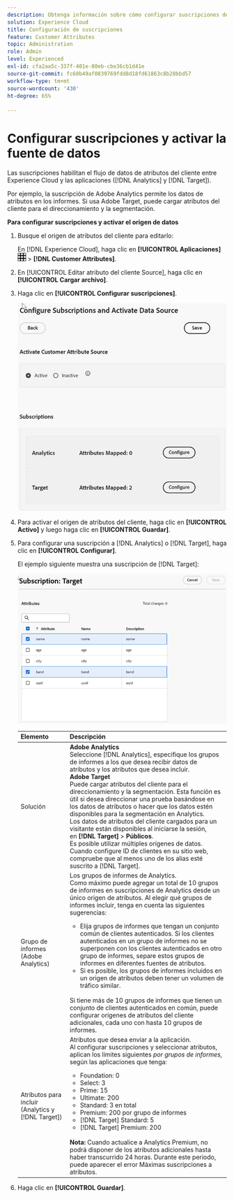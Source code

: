 ```yaml
---
description: Obtenga información sobre cómo configurar suscripciones de atributos del cliente a Analytics y Target y activar una fuente de datos.
solution: Experience Cloud
title: Configuración de suscripciones
feature: Customer Attributes
topic: Administration
role: Admin
level: Experienced
exl-id: cfa2aa5c-337f-401e-80eb-cbe36cb1d41e
source-git-commit: fc60b49af0839769fdd8d18fd61863c8b28bbd57
workflow-type: tm+mt
source-wordcount: '430'
ht-degree: 65%

---
```


# Configurar suscripciones y activar la fuente de datos

Las suscripciones habilitan el flujo de datos de atributos del cliente entre Experience Cloud y las aplicaciones ([!DNL Analytics] y [!DNL Target]).

Por ejemplo, la suscripción de Adobe Analytics permite los datos de atributos en los informes. Si usa Adobe Target, puede cargar atributos del cliente para el direccionamiento y la segmentación.

**Para configurar suscripciones y activar el origen de datos**

1. Busque el origen de atributos del cliente para editarlo:

   En [!DNL Experience Cloud], haga clic en **[!UICONTROL Aplicaciones]** ![menú](assets/menu-icon.png) > **[!DNL Customer Attributes]**.

1. En [!UICONTROL Editar atributo del cliente Source], haga clic en **[!UICONTROL Cargar archivo]**.

1. Haga clic en **[!UICONTROL Configurar suscripciones]**.

   ![Configuración de suscripciones en Experience Cloud](assets/configure-subscriptions.png)

1. Para activar el origen de atributos del cliente, haga clic en **[!UICONTROL Activo]** y luego haga clic en **[!UICONTROL Guardar]**.

1. Para configurar una suscripción a [!DNL Analytics] o [!DNL Target], haga clic en **[!UICONTROL Configurar]**.

   El ejemplo siguiente muestra una suscripción de [!DNL Target]:

   ![Resultado de los pasos](assets/subscription-target.png)

   | Elemento | Descripción |
   |--- |--- |
   | Solución | **Adobe Analytics**<br> Seleccione [!DNL Analytics], especifique los grupos de informes a los que desea recibir datos de atributos y los atributos que desea incluir.<br>**Adobe Target**<br> Puede cargar atributos del cliente para el direccionamiento y la segmentación. Esta función es útil si desea direccionar una prueba basándose en los datos de atributos o hacer que los datos estén disponibles para la segmentación en Analytics.<br>Los datos de atributos del cliente cargados para un visitante están disponibles al iniciarse la sesión, en **[!DNL Target]** > **Públicos**.<br>Es posible utilizar múltiples orígenes de datos. Cuando configure ID de clientes en su sitio web, compruebe que al menos uno de los alias esté suscrito a [!DNL Target]. |
   | Grupo de informes (Adobe Analytics) | Los grupos de informes de Analytics.<br>Como máximo puede agregar un total de 10 grupos de informes en suscripciones de Analytics desde un único origen de atributos. Al elegir qué grupos de informes incluir, tenga en cuenta las siguientes sugerencias:<ul><li>Elija grupos de informes que tengan un conjunto común de clientes autenticados. Si los clientes autenticados en un grupo de informes no se superponen con los clientes autenticados en otro grupo de informes, separe estos grupos de informes en diferentes fuentes de atributos.</li><li>Si es posible, los grupos de informes incluidos en un origen de atributos deben tener un volumen de tráfico similar.</li></ul><br>Si tiene más de 10 grupos de informes que tienen un conjunto de clientes autenticados en común, puede configurar orígenes de atributos del cliente adicionales, cada uno con hasta 10 grupos de informes. |
   | Atributos para incluir (Analytics y [!DNL Target]) | Atributos que desea enviar a la aplicación. <br>Al configurar suscripciones y seleccionar atributos, aplican los límites siguientes _por grupos de informes,_ según las aplicaciones que tenga:<ul><li>Foundation: 0</li><li>Select: 3</li><li>Prime: 15</li><li>Ultimate: 200</li><li>Standard: 3 en total</li><li>Premium: 200 por grupo de informes</li><li>[!DNL Target] Standard: 5</li><li>[!DNL Target] Premium: 200</li></ul><br>**Nota:** Cuando actualice a Analytics Premium, no podrá disponer de los atributos adicionales hasta haber transcurrido 24 horas. Durante este periodo, puede aparecer el error Máximas suscripciones a atributos. |

1. Haga clic en **[!UICONTROL Guardar]**.
